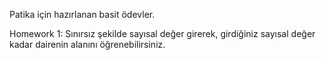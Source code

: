 Patika için hazırlanan basit ödevler. 

Homework 1: Sınırsız şekilde sayısal değer girerek, girdiğiniz sayısal değer
kadar dairenin alanını öğrenebilirsiniz.
